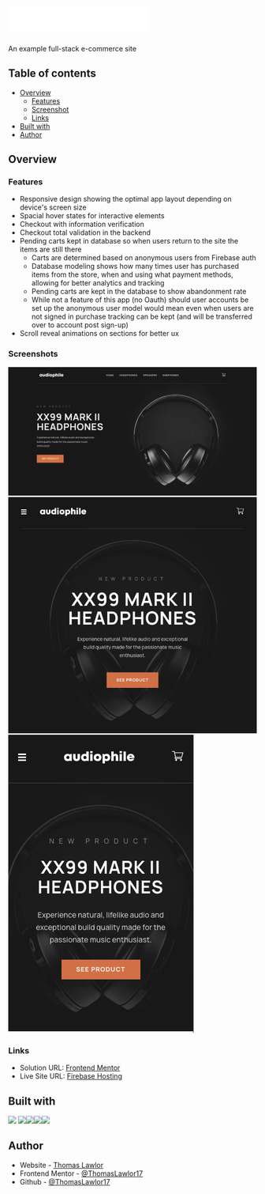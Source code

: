 # ![logo](./public/assets/images/shared/desktop/logo.svg)

An example full-stack e-commerce site

## Table of contents

- [Overview](#overview)
  - [Features](#features)
  - [Screenshot](#screenshot)
  - [Links](#links)
- [Built with](#built-with)
- [Author](#author)

## Overview

### Features

- Responsive design showing the optimal app layout depending on device's screen size
- Spacial hover states for interactive elements
- Checkout with information verification
- Checkout total validation in the backend
- Pending carts kept in database so when users return to the site the items are still there
    - Carts are determined based on anonymous users from Firebase auth
    - Database modeling shows how many times user has purchased items from the store, when and using what payment methods, allowing for better analytics and tracking
    - Pending carts are kept in the database to show abandonment rate
    - While not a feature of this app (no Oauth) should user accounts be set up the anonymous user model would mean even when users are not signed in purchase tracking can be kept (and will be transferred over to account post sign-up)
- Scroll reveal animations on sections for better ux

### Screenshots

![Desktop Home](./public/screenshots/Screenshot%202023-03-13%20at%203.20.06%20PM.png)
![Tablet Home](./public/screenshots/Screenshot%202023-03-13%20at%203.20.27%20PM.png)
![Mobile Home](./public/screenshots/Screenshot%202023-03-13%20at%203.20.41%20PM.png)

### Links

- Solution URL: [Frontend Mentor](https://www.frontendmentor.io/solutions/audiophile-ecommerce-site-using-react-and-firestorefirebase-database-ptsU5KnXIe)
- Live Site URL: [Firebase Hosting](https://audiophile-eeda3.web.app/)

## Built with

[<img src="https://img.shields.io/badge/React-20232A?style=for-the-badge&logo=react&logoColor=61DAFB"/>](https://reactjs.org/)
[<img src="https://img.shields.io/badge/FIREBASE-FFCA28?style=for-the-badge&logo=firebase&logoColor=black">](https://firebase.google.com/)[<img src="https://img.shields.io/badge/STYLED--COMPONENTS-373737?style=for-the-badge&logo=styled-components&logoColor=DB7093"/>](https://styled-components.com/)[<img src='https://img.shields.io/badge/SCROLLREVEAL-FFCB36?style=for-the-badge&logo=ScrollReveal&logoColor=black'/>](https://scrollrevealjs.org/)[<img src='https://img.shields.io/badge/REACT--ROUTER-CA4245?style=for-the-badge&logo=React%20Router&logoColor=white'/>](https://reactrouter.com/en/main)

## Author

- Website - [Thomas Lawlor](https://thomaslawlor.com/)
- Frontend Mentor - [@ThomasLawlor17](https://www.frontendmentor.io/profile/ThomasLawlor17)
- Github - [@ThomasLawlor17](https://github.com/ThomasLawlor17)

